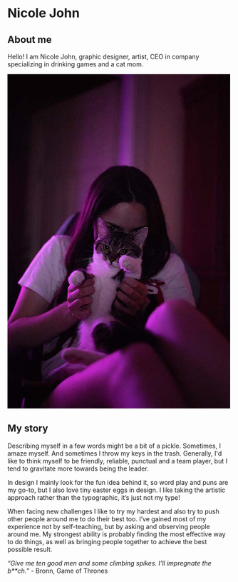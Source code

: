 # Nicole John

## About me
Hello! I am Nicole John, graphic designer, artist, CEO in company specializing in drinking games and a cat mom.


![photo of me and my cat](img/me-and-cat2.jpg)

## My story

Describing myself in a few words might be a bit of a pickle. Sometimes, I amaze myself. And sometimes I throw my keys in the trash. Generally, I'd like to think myself to be friendly, reliable, punctual and a team player, but I tend to gravitate more towards being the leader.

In design I mainly look for the fun idea behind it, so word play and puns are my go-to, but I also love tiny easter eggs in design. I like taking the artistic approach rather than the typographic, it’s just not my type!

When facing new challenges I like to try my hardest and also try to push other people around me to do their best too. I’ve gained most of my experience not by self-teaching, but by asking and observing people around me. My strongest ability is probably finding the most effective way to do things, as well as bringing people together to achieve the best possible result.

*“Give me ten good men and some climbing spikes. I’ll impregnate the b**ch.”* - Bronn, Game of Thrones

